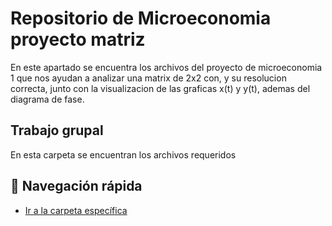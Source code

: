 # Repositorio de Microeconomia proyecto matriz

En este apartado se encuentra los archivos del proyecto de microeconomia 1 que nos ayudan a analizar una matrix de 2x2 con, y su resolucion correcta, junto con la visualizacion de las graficas x(t) y y(t), ademas del diagrama de fase.

## Trabajo grupal

En esta carpeta se encuentran los archivos requeridos 
## 📂 Navegación rápida
- [Ir a la carpeta específica]([./nombre_de_la_carpeta/](https://github.com/Diego171020/microproject/tree/48d8c5886db1fac0eb5bd60f016eb2438bb58c9d/Trabajo%20grupal))


